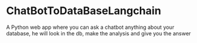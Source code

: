 # ChatBotToDataBaseLangchain
A Python web app where you can ask a chatbot anything about your database, he will look in the db, make the analysis and give you the answer
